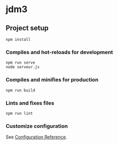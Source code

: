 # jdm3

## Project setup
```
npm install
```

### Compiles and hot-reloads for development
```
npm run serve
node serveur.js
```

### Compiles and minifies for production
```
npm run build
```

### Lints and fixes files
```
npm run lint
```

### Customize configuration
See [Configuration Reference](https://cli.vuejs.org/config/).
